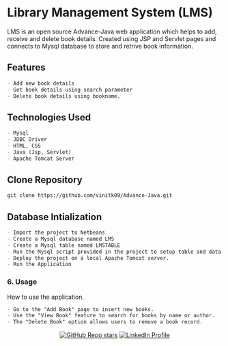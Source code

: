 # Library Management System (LMS)
LMS is an open source Advance-Java web application which helps to add, receive and delete book details. Created using JSP and Servlet pages and connects to Mysql database to store and retrive book information. 
## Features
```markdown
- Add new book details
- Get book details using search parameter
- Delete book details using bookname.
```
  
## Technologies Used
```markdown
- Mysql
- JDBC Driver
- HTML, CSS
- Java (Jsp, Servlet)
- Apache Tomcat Server
```
## Clone Repository
```markdown
git clone https://github.com/vinitk09/Advance-Java.git
```
## Database Intialization
```markdown
- Import the project to Netbeans
- Create a Mysql database named LMS
- Create a Mysql table named LMSTABLE
- Run the Mysql script provided in the project to setup table and data
- Deploy the project on a local Apache Tomcat server.
- Run the Application
```

### 6. Usage
How to use the application.
```markdown
- Go to the "Add Book" page to insert new books.
- Use the "View Book" feature to search for books by name or author.
- The "Delete Book" option allows users to remove a book record.
```
<div align="center">
  <a href="https://github.com/vinitk09/Advance-Java/stargazers"><img alt="GitHub Repo stars" src="https://img.shields.io/github/stars/vinitk09/Advance-Java"></a>
  <a href="https://www.linkedin.com/in/vinit-kumar-0a9846262/">
    <img alt="LinkedIn Profile" src="https://img.shields.io/badge/LinkedIn-Profile-blue">
  </a><!--   <a href="https://github.com/yourusername/yourrepository/blob/main/LICENSE"><img alt="License" src="https://img.shields.io/badge/license-MIT-blue"></a> -->
</div>


